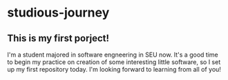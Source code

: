 # studious-journey
## This is my first porject!
I'm a student majored in software engneering in SEU now. It's a good time to begin my practice on creation of some interesting little software, so I set up my first repository today. I'm looking forward to learning from all of you!
